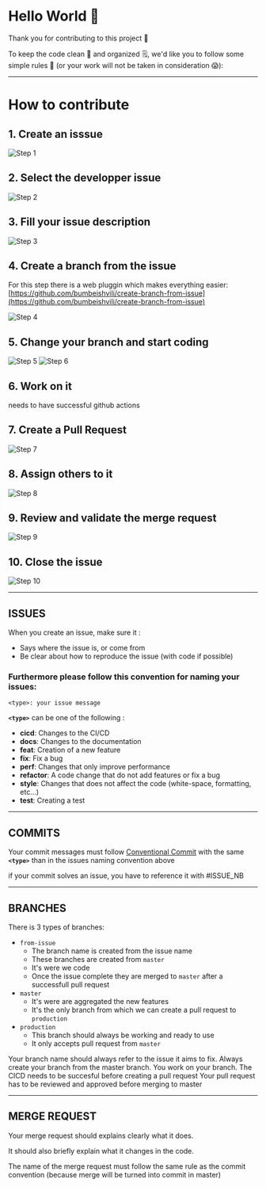# Hello World 👋

Thank you for contributing to this project 🙏

To keep the code clean 🧹 and organized 🗒️, we'd like you to follow some simple rules 📏 (or your work will not be taken in consideration 😱):

---
# How to contribute

## 1. Create an isssue

![Step 1](.42AI/assets/Step_1.png)

## 2. Select the developper issue

![Step 2](.42AI/assets/Step_2.png)

## 3. Fill your issue description
![Step 3](.42AI/assets/Step_3.png)

## 4. Create a branch from the issue

For this step there is a web pluggin which makes everything easier:
[https://github.com/bumbeishvili/create-branch-from-issue](https://github.com/bumbeishvili/create-branch-from-issue)

![Step 4](.42AI/assets/Step_4.png)

## 5. Change your branch and start coding
![Step 5](.42AI/assets/Step_5.png)
![Step 6](.42AI/assets/Step_6.png)


## 6. Work on it

needs to have successful github actions

## 7. Create a Pull Request

![Step 7](.42AI/assets/Step_7.png)


## 8. Assign others to it

![Step 8](.42AI/assets/Step_8.png)

## 9. Review and validate the merge request

![Step 9](.42AI/assets/Step_9.png)

## 10. Close the issue

![Step 10](.42AI/assets/Step_10.png)


---
## ISSUES
When you create an issue, make sure it :
- Says where the issue is, or come from
- Be clear about how to reproduce the issue (with code if possible)

### Furthermore please follow this convention for naming your issues:
```
<type>: your issue message
```
**`<type>`** can be one of the following :
- **cicd**: Changes to the CI/CD
- **docs**: Changes to the documentation
- **feat**: Creation of a new feature
- **fix**: Fix a bug
- **perf**: Changes that only improve performance
- **refactor**: A code change that do not add features or fix a bug 
- **style**: Changes that does not affect the code (white-space, formatting, etc...)
- **test**: Creating a test

---
## COMMITS
Your commit messages must follow [Conventional Commit](https://www.conventionalcommits.org/en/v1.0.0/)
with the same **`<type>`** than in the issues naming convention above 

if your commit solves an issue, you have to reference it with #ISSUE_NB

---
## BRANCHES

There is 3 types of branches:
 - `from-issue`
   - The branch name is created from the issue name
   - These branches are created from `master`
   - It's were we code
   - Once the issue complete they are merged to `master` after a successfull pull request
 - `master`
   - It's were are aggregated the new features
   - It's the only branch from which we can create a pull request to `production`
 - `production`
   - This branch should always be working and ready to use
   - It only accepts pull request from `master`

Your branch name should always refer to the issue it aims to fix.
Always create your branch from the master branch.
You work on your branch.
The CICD needs to be succesful before creating a pull request
Your pull request has to be reviewed and approved before merging to master


---
## MERGE REQUEST
Your merge request should explains clearly what it does.

It should also briefly explain what it changes in the code.

The name of the merge request must follow the same rule as the commit convention (because merge will be turned into commit in master)